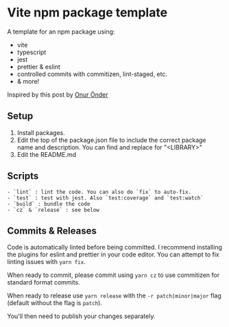 # Vite npm package template

A template for an npm package using:

- vite
- typescript
- jest
- prettier & eslint
- controlled commits with commitizen, lint-staged, etc.
- & more!

Inspired by this post by [Onur Önder](https://onderonur.netlify.app/blog/creating-a-typescript-library-with-vite/)

## Setup

1. Install packages.
1. Edit the top of the package.json file to include the correct package name and description. You can find and replace for "\<LIBRARY\>"
1. Edit the README.md

## Scripts

    - `lint` : lint the code. You can also do `fix` to auto-fix.
    - `test` : test with jest. Also `test:coverage` and `test:watch`
    - `build` : bundle the code
    - `cz` & `release` : see below

## Commits & Releases

Code is automatically linted before being committed. I recommend installing the plugins for eslint and prettier in your code editor. You can attempt to fix linting issues with `yarn fix`.

When ready to commit, please commit using `yarn cz` to use commitizen for standard format commits.

When ready to release use `yarn release` with the `-r patch|minor|major` flag (default without the flag is `patch`).

You'll then need to publish your changes separately.
